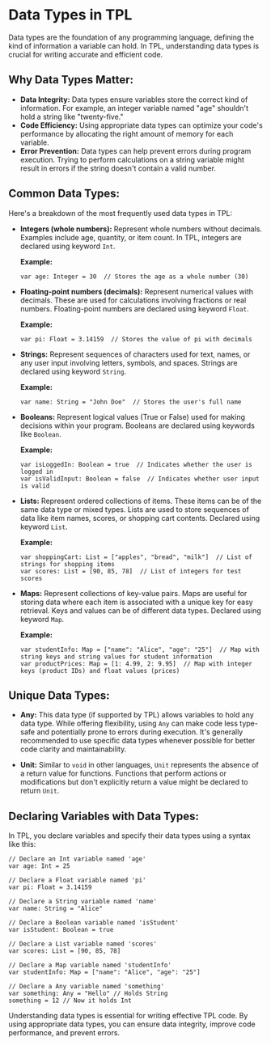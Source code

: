 # Data Types in TPL

Data types are the foundation of any programming language, defining the kind of information a variable can hold.  In TPL, understanding data types is crucial for writing accurate and efficient code.

## Why Data Types Matter:

- **Data Integrity:** Data types ensure variables store the correct kind of information. For example, an integer variable named "age" shouldn't hold a string like "twenty-five."
- **Code Efficiency:** Using appropriate data types can optimize your code's performance by allocating the right amount of memory for each variable.
- **Error Prevention:** Data types can help prevent errors during program execution. Trying to perform calculations on a string variable might result in errors if the string doesn't contain a valid number.

## Common Data Types:

Here's a breakdown of the most frequently used data types in TPL:

- **Integers (whole numbers):** Represent whole numbers without decimals.  Examples include age, quantity, or item count.  In TPL, integers are declared using keyword `Int`.

    **Example:**
    ```
    var age: Integer = 30  // Stores the age as a whole number (30)
    ```

- **Floating-point numbers (decimals):** Represent numerical values with decimals.  These are used for calculations involving fractions or real numbers.  Floating-point numbers are declared using keyword `Float`.

    **Example:**
    ```
    var pi: Float = 3.14159  // Stores the value of pi with decimals
    ```

- **Strings:** Represent sequences of characters used for text, names, or any user input involving letters, symbols, and spaces.  Strings are declared using keyword `String`.

    **Example:**
    ```
    var name: String = "John Doe"  // Stores the user's full name
    ```

- **Booleans:** Represent logical values (True or False) used for making decisions within your program.  Booleans are declared using keywords like `Boolean`.

    **Example:**
    ```
    var isLoggedIn: Boolean = true  // Indicates whether the user is logged in
    var isValidInput: Boolean = false  // Indicates whether user input is valid
    ```

- **Lists:** Represent ordered collections of items. These items can be of the same data type or mixed types.  Lists are used to store sequences of data like item names, scores, or shopping cart contents. Declared using keyword `List`.

    **Example:**
    ```
    var shoppingCart: List = ["apples", "bread", "milk"]  // List of strings for shopping items
    var scores: List = [90, 85, 78]  // List of integers for test scores
    ```

- **Maps:** Represent collections of key-value pairs.  Maps are useful for storing data where each item is associated with a unique key for easy retrieval.  Keys and values can be of different data types.  Declared using keyword `Map`.

    **Example:**
    ```
    var studentInfo: Map = ["name": "Alice", "age": "25"]  // Map with string keys and string values for student information
    var productPrices: Map = [1: 4.99, 2: 9.95]  // Map with integer keys (product IDs) and float values (prices)
    ```

## Unique Data Types:

- **Any:** This data type (if supported by TPL) allows variables to hold any data type. While offering flexibility, using `Any` can make code less type-safe and potentially prone to errors during execution.  It's generally recommended to use specific data types whenever possible for better code clarity and maintainability.

- **Unit:** Similar to `void` in other languages, `Unit` represents the absence of a return value for functions.  Functions that perform actions or modifications but don't explicitly return a value might be declared to return `Unit`.

## Declaring Variables with Data Types:

In TPL, you declare variables and specify their data types using a syntax like this:

```
// Declare an Int variable named 'age'
var age: Int = 25

// Declare a Float variable named 'pi'
var pi: Float = 3.14159

// Declare a String variable named 'name'
var name: String = "Alice"

// Declare a Boolean variable named 'isStudent'
var isStudent: Boolean = true

// Declare a List variable named 'scores'
var scores: List = [90, 85, 78]

// Declare a Map variable named 'studentInfo'
var studentInfo: Map = ["name": "Alice", "age": "25"]

// Declare a Any variable named 'something'
var something: Any = "Hello" // Holds String
something = 12 // Now it holds Int
```

Understanding data types is essential for writing effective TPL code. By using appropriate data types, you can ensure data integrity, improve code performance, and prevent errors.